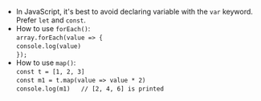 - In JavaScript, it's best to avoid declaring variable with the `var` keyword. Prefer `let` and `const`.
- How to use `forEach()`: <br>
  `array.forEach(value => {`<br>
    `console.log(value)`<br>
  `});`
- How to use `map()`:<br>
  `const t = [1, 2, 3]`<br>
  `const m1 = t.map(value => value * 2)`<br>
  `console.log(m1)   // [2, 4, 6] is printed`

